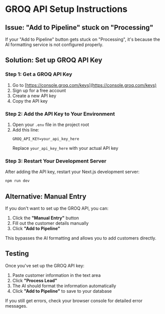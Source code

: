 # GROQ API Setup Instructions

## Issue: "Add to Pipeline" stuck on "Processing"

If your "Add to Pipeline" button gets stuck on "Processing", it's because the AI formatting service is not configured properly.

## Solution: Set up GROQ API Key

### Step 1: Get a GROQ API Key
1. Go to [https://console.groq.com/keys](https://console.groq.com/keys)
2. Sign up for a free account
3. Create a new API key
4. Copy the API key

### Step 2: Add the API Key to Your Environment
1. Open your `.env` file in the project root
2. Add this line:
   ```
   GROQ_API_KEY=your_api_key_here
   ```
   Replace `your_api_key_here` with your actual API key

### Step 3: Restart Your Development Server
After adding the API key, restart your Next.js development server:
```bash
npm run dev
```

## Alternative: Manual Entry

If you don't want to set up the GROQ API, you can:
1. Click the **"Manual Entry"** button
2. Fill out the customer details manually
3. Click **"Add to Pipeline"**

This bypasses the AI formatting and allows you to add customers directly.

## Testing

Once you've set up the GROQ API key:
1. Paste customer information in the text area
2. Click **"Process Lead"**
3. The AI should format the information automatically
4. Click **"Add to Pipeline"** to save to your database

If you still get errors, check your browser console for detailed error messages.
